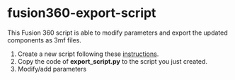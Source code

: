 # fusion360-export-script

This Fusion 360 script is able to modify parameters and export the updated components as 3mf files.

1. Create a new script following these [instructions](https://help.autodesk.com/view/fusion360/ENU/?guid=GUID-9701BBA7-EC0E-4016-A9C8-964AA4838954).
2. Copy the code of **export_script.py** to the script you just created.
3. Modify/add parameters
